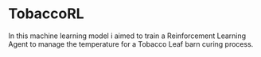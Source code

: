 # TobaccoRL
In this machine learning model i aimed to train a Reinforcement Learning Agent to manage the temperature for a Tobacco Leaf barn curing process.
